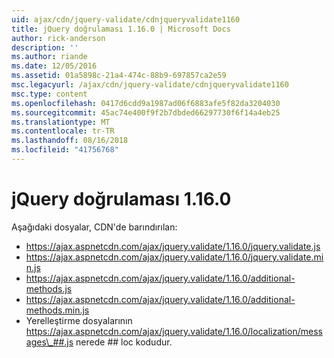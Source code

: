 ```yaml
---
uid: ajax/cdn/jquery-validate/cdnjqueryvalidate1160
title: jQuery doğrulaması 1.16.0 | Microsoft Docs
author: rick-anderson
description: ''
ms.author: riande
ms.date: 12/05/2016
ms.assetid: 01a5898c-21a4-474c-88b9-697857ca2e59
msc.legacyurl: /ajax/cdn/jquery-validate/cdnjqueryvalidate1160
msc.type: content
ms.openlocfilehash: 0417d6cdd9a1987ad06f6883afe5f82da3204030
ms.sourcegitcommit: 45ac74e400f9f2b7dbded66297730f6f14a4eb25
ms.translationtype: MT
ms.contentlocale: tr-TR
ms.lasthandoff: 08/16/2018
ms.locfileid: "41756768"
---
```

<a name="jquery-validation-1160"></a>jQuery doğrulaması 1.16.0
====================
Aşağıdaki dosyalar, CDN'de barındırılan:

- https://ajax.aspnetcdn.com/ajax/jquery.validate/1.16.0/jquery.validate.js
- https://ajax.aspnetcdn.com/ajax/jquery.validate/1.16.0/jquery.validate.min.js
- https://ajax.aspnetcdn.com/ajax/jquery.validate/1.16.0/additional-methods.js
- https://ajax.aspnetcdn.com/ajax/jquery.validate/1.16.0/additional-methods.min.js
- Yerelleştirme dosyalarının https://ajax.aspnetcdn.com/ajax/jquery.validate/1.16.0/localization/messages\_##.js nerede ## loc kodudur.
